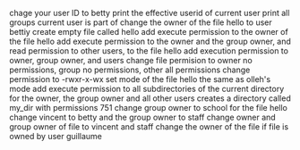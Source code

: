 chage your user ID to betty
print the effective userid of current user
print all groups current user is part of
change the owner of the file hello to user bettiy
create empty file called hello
add execute permission to the owner of the file hello
add execute permission to the owner and the group owner, and read permission to other users, to the file hello
add execution permission to owner, group owner, and users
change file permision to owner no permissions, group no permissions, other all permissions
change permission to -rwxr-x-wx
set mode of the file hello the same as olleh's mode
add execute permission to all subdirectories of the current directory for the owner, the group owner and all other users
creates a directory called my_dir with permissions 751
change group owner to school for the file hello
change vincent to betty and the group owner to staff
change owner and group owner of file to vincent and staff
change the owner of the file if file is owned by user guillaume
